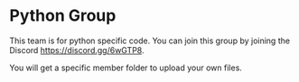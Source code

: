 # Python Group

This team is for python specific code. You can join this group by
joining the Discord https://discord.gg/6wGTP8.

You will get a specific member folder to upload your own files.